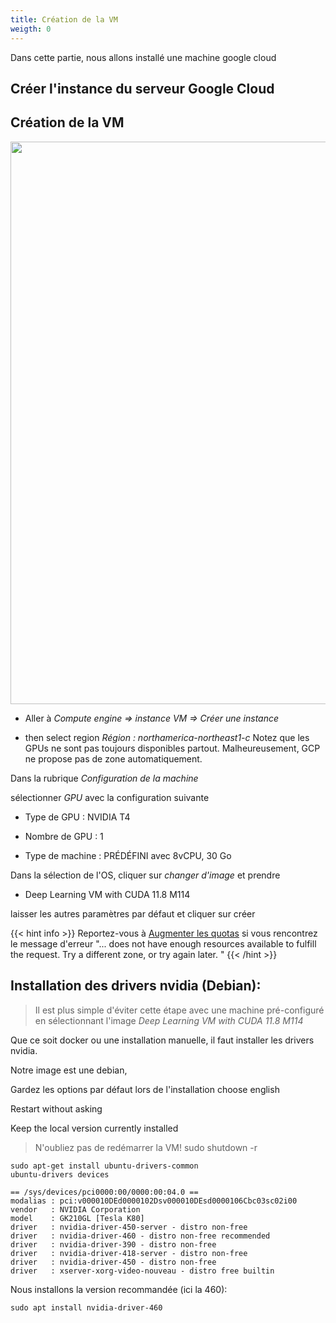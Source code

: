```yaml
---
title: Création de la VM 
weigth: 0
---
```

Dans cette partie, nous allons installé une machine google cloud 

## Créer l'instance du serveur Google Cloud

## Création de la VM

<img src="../../instance.png" width="900"/>




* Aller à _Compute engine => instance VM => Créer une instance_



* then select region _Région : northamerica-northeast1-c_  Notez que les GPUs ne sont pas toujours disponibles partout. Malheureusement, GCP ne propose pas de zone automatiquement.

Dans la rubrique *Configuration de la machine*

sélectionner _GPU_ avec la configuration suivante 

* Type de GPU : NVIDIA T4 

* Nombre de GPU : 1

* Type de machine : PRÉDÉFINI avec 8vCPU, 30 Go


Dans la sélection de l'OS, cliquer sur _changer d'image_ et prendre 
 * Deep Learning VM with CUDA 11.8 M114


laisser les autres paramètres par défaut et cliquer sur créer




{{< hint info >}}
Reportez-vous à [Augmenter les quotas](../../troubleshooting#problème-de-quotas) si vous rencontrez le message d'erreur
"... does not have enough resources available to fulfill the request. Try a different zone, or try again later. "
{{< /hint >}}


## Installation des drivers nvidia (Debian):

> Il est plus simple d'éviter cette étape avec une machine pré-configuré en sélectionnant l'image _Deep Learning VM with CUDA 11.8 M114_


Que ce soit docker ou une installation manuelle, il faut installer les drivers nvidia. 

Notre image est une debian, 


Gardez les options par défaut lors de l'installation
choose english

Restart without asking 

Keep the local version currently installed

> N'oubliez pas de redémarrer la VM!
sudo shutdown -r


```
sudo apt-get install ubuntu-drivers-common
ubuntu-drivers devices
```
    == /sys/devices/pci0000:00/0000:00:04.0 ==
    modalias : pci:v000010DEd0000102Dsv000010DEsd0000106Cbc03sc02i00
    vendor   : NVIDIA Corporation
    model    : GK210GL [Tesla K80]
    driver   : nvidia-driver-450-server - distro non-free
    driver   : nvidia-driver-460 - distro non-free recommended
    driver   : nvidia-driver-390 - distro non-free
    driver   : nvidia-driver-418-server - distro non-free
    driver   : nvidia-driver-450 - distro non-free
    driver   : xserver-xorg-video-nouveau - distro free builtin

Nous installons la version recommandée (ici la 460):
```
sudo apt install nvidia-driver-460

